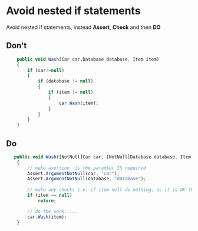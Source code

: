 # Avoid nested if statements

Avoid nested if statements, instead **Assert**, **Check** and then **DO**

## Don't

~~~~javascript
    public void Wash(Car car,Database database, Item item)
    {
        if (car!=null)
        {
            if (database != null)
            {
                if (item != null)
                {
                    car.Wash(item);
                }
            }
        }
    }
~~~~

## Do 

~~~~javascript
   public void Wash([NotNull]Car car, [NotNull]Database database, Item item)
    {
        // make asertion  is the paramter IS required
        Assert.ArgumentNotNull(car, "car");
        Assert.ArgumentNotNull(database, "database");
        
        // make any checks i.e. if item null do nothing, as it is OK that it is null
        if (item == null)
            return;

        // do the work.....
        car.Wash(item);
    }
~~~~

